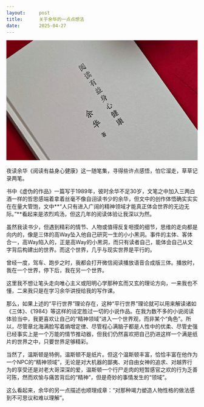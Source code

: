 ```yaml
---
layout:     post
title:      关于余华的一点点想法
date:       2025-04-27
---
```

![阅读有益身心健康](/images/202504/shenxinjiankang.jpg)


夜读余华《阅读有益身心健康》这一随笔集，寻得些许点感悟，怕它溜走，草草记录两笔。

书中《虚伪的作品》一篇写于1989年，彼时余华不足30岁，文笔之中加入三两白酒一样的哲思感端着拿着丝毫不像自诩读书少的余华，但文中的创作体悟确实实实在在量大管饱，文中**“人只有进入广阔的精神领域才能真正体会世界的无边无际。”**看起来是浓烈鸡汤，但这几年的阅读体验让我深以为然。

虽然我读书少，但遇到精彩的情节、人物或值得反复咂摸的细节，思维的走向都是向内的，像是三体的高Way坠入他自己研究一生的小小黑洞。事件的主体、客体合一，高Way陷入的，正是高Way的小黑洞，而只有读者自己，能体会自己从文字背后构建出的世界。而这个世界，几乎与现实世界是平行的。  

曾经一度，驾车、跑步之时，我都会打开微信阅读播放语音合成版三体。播放时，我在一个世界，停下后，我在另一个世界。  

这里我不想让笔头走向唯心主义或阳明心学那种玄而又玄的理论方向，一来我也不懂，二来我只是在学习余华讲授给我的写作课。


那么，如果上述的“平行世界”理论存在，这种“平行世界”理论就可以用来解读诸如《三体》、《1984》等这样的设定胜过一切的小说作品。在我为数不多的小说阅读体验当中，我更喜欢让自己的“精神领域”进入一个世界观，而非某个“角色”。所以，尽管章北海满脸写着熵增定律、尽管程心满脑子都是人性中的优柔、尽管史强已经事实上是一个万能的情节推动器，但我们仍然喜欢把自己扔进这样一个满是纸片的世界之中，只要世界足够精彩。

当然了，温斯顿是特例，温斯顿不是纸片。但这个温斯顿丰富，恰恰丰富在他作为一个NPC的“精神领域”，无论是对大机器的鄙夷、对自由女神的追求、对越界行为的享受还是对老大哥深深的爱，温斯顿一个行尸走肉的短暂感官之欢的行为乏善可陈，然而欢愉与痛苦背后的“精神”，但是奇妙的事情发生的“领域”。

这么看起来，余华的另一点描述也顺理成章：“对那种竭力塑造人物性格的做法感到不可思议和难以理解”。
